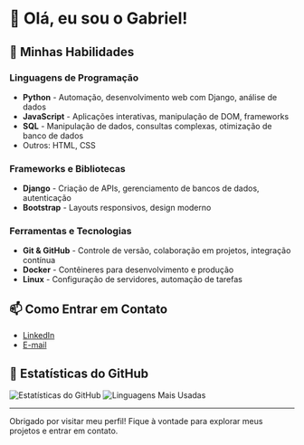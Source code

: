 # 👋 Olá, eu sou o Gabriel!
## 🚀 Minhas Habilidades

### Linguagens de Programação
- **Python** - Automação, desenvolvimento web com Django, análise de dados
- **JavaScript** - Aplicações interativas, manipulação de DOM, frameworks 
- **SQL** - Manipulação de dados, consultas complexas, otimização de banco de dados
- Outros: HTML, CSS

### Frameworks e Bibliotecas
- **Django** - Criação de APIs, gerenciamento de bancos de dados, autenticação
- **Bootstrap** - Layouts responsivos, design moderno

### Ferramentas e Tecnologias
- **Git & GitHub** - Controle de versão, colaboração em projetos, integração contínua
- **Docker** - Contêineres para desenvolvimento e produção
- **Linux** - Configuração de servidores, automação de tarefas

## 📫 Como Entrar em Contato
- [LinkedIn](https://www.linkedin.com/in/seu-usuario)
- [E-mail](mailto:seu-email@exemplo.com)

## 👀 Estatísticas do GitHub
![Estatísticas do GitHub](https://github-readme-stats.vercel.app/api?username=gabriecgaldino&show_icons=true&theme=radical)
![Linguagens Mais Usadas](https://github-readme-stats.vercel.app/api/top-langs/?username=gabriecgaldino&layout=compact&theme=radical)

---

Obrigado por visitar meu perfil! Fique à vontade para explorar meus projetos e entrar em contato.
